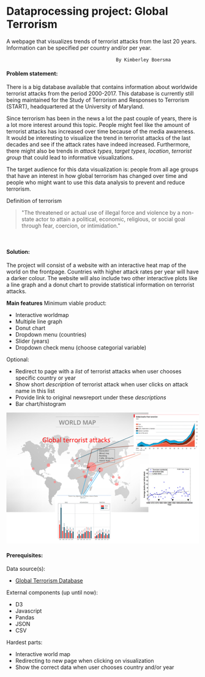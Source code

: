 # Dataprocessing project: Global Terrorism
A webpage that visualizes trends of terrorist attacks from the last 20 years. Information can be specified per country and/or per year.

											By Kimberley Boersma
#### Problem statement:
There is a big database available that contains information about worldwide terrorist attacks from the period 2000-2017. This database is currently still being maintained for the Study of Terrorism and Responses to Terrorism (START), headquartered at the University of Maryland.

Since terrorism has been in the news a lot the past couple of years, there is a lot more interest around this topic. People might feel like the amount of terrorist attacks has increased over time because of the media awareness. It would be interesting to visualize the trend in terrorist attacks of the last decades and see if the attack rates have indeed increased. Furthermore, there might also be trends in *attack types*, *target types*, *location*, *terrorist group* that could lead to informative visualizations.

The target audience for this data visualization is: people from all age groups that have an interest in how global terrorism has changed over time and people who might want to use this data analysis to prevent and reduce terrorism.

Definition of terrorism
>"The threatened or actual use of illegal force and violence by a non-state actor to attain a political, economic, religious, or social goal through fear, coercion, or intimidation."

<br/>

#### Solution:
The project will consist of a website with an interactive heat map of the world on the frontpage. Countries with higher attack rates per year will have a darker colour. The website will also include two other interactive plots like a line graph and a donut chart to provide statistical information on terrorist attacks.

**Main features**
Minimum viable product:
* Interactive worldmap
* Multiple line graph
* Donut chart
* Dropdown menu (countries)
* Slider (years)
* Dropdown check menu (choose categorial variable)

Optional:
* Redirect to page with a *list* of terrorist attacks when user chooses specific country or year
* Show short *description* of terrorist attack when user clicks on attack name in this list
* Provide link to original newsreport under these *descriptions*
* Bar chart/histogram

![alt text](https://github.com/kim66003/project/blob/master/doc/proposal/worldmap.png)

#### Prerequisites:
Data source(s):
* [Global Terrorism Database](https://www.kaggle.com/START-UMD/gtd "Global Terrorism Database | Kaggle")

External components (up until now):
* D3
* Javascript
* Pandas
* JSON
* CSV

Hardest parts:
* Interactive world map
* Redirecting to new page when clicking on visualization
* Show the correct data when user chooses country and/or year
